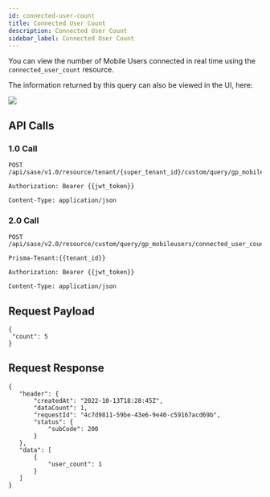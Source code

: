 ```yaml
---
id: connected-user-count
title: Connected User Count
description: Connected User Count
sidebar_label: Connected User Count
---
```


You can view the number of Mobile Users connected in real time using the `connected_user_count` resource.

The information returned by this query can also be viewed in the UI, here:

![](/access/img/connected_user_count_img.png)

## API Calls

### 1.0 Call

    POST /api/sase/v1.0/resource/tenant/{super_tenant_id}/custom/query/gp_mobileusers/connected_user_count

    Authorization: Bearer {{jwt_token}}

    Content-Type: application/json

### 2.0 Call

    POST /api/sase/v2.0/resource/custom/query/gp_mobileusers/connected_user_count

    Prisma-Tenant:{{tenant_id}}

    Authorization: Bearer {{jwt_token}}

    Content-Type: application/json

## Request Payload

    {
     "count": 5
    }


## Request Response

    {
       "header": {
           "createdAt": "2022-10-13T18:28:45Z",
           "dataCount": 1,
           "requestId": "4c7d9811-59be-43e6-9e40-c59167acd69b",
           "status": {
               "subCode": 200
           }
       },
       "data": [
           {
               "user_count": 1
           }
       ]
    }
